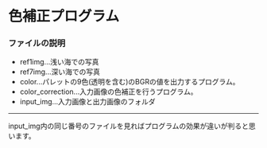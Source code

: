 # 色補正プログラム<br>
### ファイルの説明
* ref1img...浅い海での写真
* ref7img...深い海での写真
* color...パレットの9色(透明を含む)のBGRの値を出力するプログラム。
* color_correction...入力画像の色補正を行うプログラム。
* input_img...入力画像と出力画像のフォルダ
---
input_img内の同じ番号のファイルを見ればプログラムの効果が違いが判ると思います。
